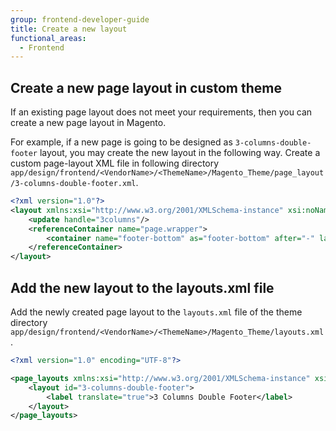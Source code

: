 ```yaml
---
group: frontend-developer-guide
title: Create a new layout
functional_areas:
  - Frontend
---
```


## Create a new page layout in custom theme

If an existing page layout does not meet your requirements, then you can create a new page layout in Magento.

For example, if a new page is going to be designed as `3-columns-double-footer` layout, you may create the new layout in the following way. Create a custom page-layout XML file in following directory `app/design/frontend/<VendorName>/<ThemeName>/Magento_Theme/page_layout/3-columns-double-footer.xml`.

```xml
<?xml version="1.0"?>
<layout xmlns:xsi="http://www.w3.org/2001/XMLSchema-instance" xsi:noNamespaceSchemaLocation="urn:magento:framework:View/Layout/etc/page_layout.xsd">
    <update handle="3columns"/>
    <referenceContainer name="page.wrapper">
        <container name="footer-bottom" as="footer-bottom" after="-" label="Footer Bottom" htmlTag="footer" htmlClass="page-footer-bottom"/>
    </referenceContainer>
</layout>
```

## Add the new layout to the layouts.xml file

Add the newly created page layout to the `layouts.xml` file of the theme directory `app/design/frontend/<VendorName>/<ThemeName>/Magento_Theme/layouts.xml`.

```xml
<?xml version="1.0" encoding="UTF-8"?>

<page_layouts xmlns:xsi="http://www.w3.org/2001/XMLSchema-instance" xsi:noNamespaceSchemaLocation="urn:magento:framework:View/PageLayout/etc/layouts.xsd">
    <layout id="3-columns-double-footer">
        <label translate="true">3 Columns Double Footer</label>
    </layout>
</page_layouts>
```
